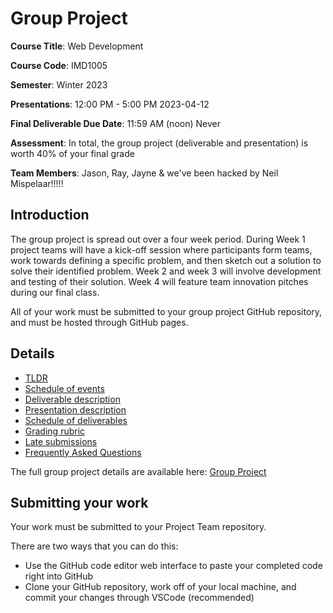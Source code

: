 # Group Project

**Course Title**: Web Development

**Course Code**: IMD1005

**Semester**: Winter 2023

**Presentations**: 12:00 PM - 5:00 PM 2023-04-12

**Final Deliverable Due Date**: 11:59 AM (noon) Never

**Assessment**: In total, the group project (deliverable and presentation) is worth 40% of your final grade

**Team Members**: Jason, Ray, Jayne & we've been hacked by Neil Mispelaar!!!!!

## Introduction

The group project is spread out over a four week period. During Week 1 project teams will have a kick-off session where participants form teams, work towards defining a specific problem, and then sketch out a solution to solve their identified problem. Week 2 and week 3 will involve development and testing of their solution. Week 4 will feature team innovation pitches during our final class.

All of your work must be submitted to your group project GitHub repository, and must be hosted through GitHub pages.

## Details

- [TLDR](https://github.com/imd1005-web-development-winter-2023/group-project#tldr)
- [Schedule of events](https://github.com/imd1005-web-development-winter-2023/group-project#schedule-of-events)
- [Deliverable description](https://github.com/imd1005-web-development-winter-2023/group-project#deliverable-description)
- [Presentation description](https://github.com/imd1005-web-development-winter-2023/group-project#presentation-description)
- [Schedule of deliverables](https://github.com/imd1005-web-development-winter-2023/group-project#schedule-of-deliverables)
- [Grading rubric](https://github.com/imd1005-web-development-winter-2023/group-project#grading-rubric)
- [Late submissions](https://github.com/imd1005-web-development-winter-2023/group-project#late-submissions)
- [Frequently Asked Questions](https://github.com/imd1005-web-development-winter-2023/group-project#frequently-asked-questions)

The full group project details are available here: [Group Project](https://github.com/imd1005-web-development-winter-2023/group-project#group-project)

## Submitting your work

Your work must be submitted to your Project Team repository.

There are two ways that you can do this:

- Use the GitHub code editor web interface to paste your completed code right into GitHub
- Clone your GitHub repository, work off of your local machine, and commit your changes through VSCode (recommended)
